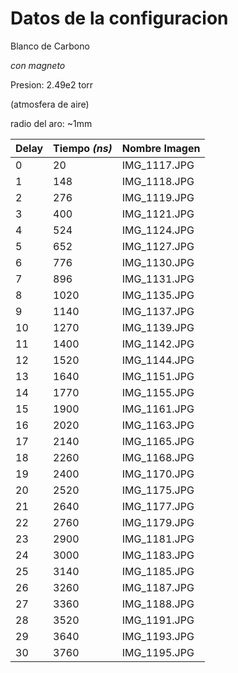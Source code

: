 # Datos de la configuracion

Blanco de Carbono

*con magneto*

Presion: 2.49e2 torr

(atmosfera de aire)

radio del aro: ~1mm

| Delay | Tiempo _(ns)_ | Nombre Imagen |
| --- | --- | --- |
| 0 | 20 | IMG_1117.JPG |
| 1 | 148 | IMG_1118.JPG |
| 2 | 276 | IMG_1119.JPG |
| 3 | 400 | IMG_1121.JPG |
| 4 | 524 | IMG_1124.JPG |
| 5 | 652 | IMG_1127.JPG |
| 6 | 776 | IMG_1130.JPG |
| 7 | 896 | IMG_1131.JPG |
| 8 | 1020 | IMG_1135.JPG |
| 9 | 1140 | IMG_1137.JPG |
| 10 | 1270 | IMG_1139.JPG |
| 11 | 1400 | IMG_1142.JPG |
| 12 | 1520 | IMG_1144.JPG |
| 13 | 1640 | IMG_1151.JPG |
| 14 | 1770 | IMG_1155.JPG |
| 15 | 1900 | IMG_1161.JPG |
| 16 | 2020 | IMG_1163.JPG |
| 17 | 2140 | IMG_1165.JPG |
| 18 | 2260 | IMG_1168.JPG |
| 19 | 2400 | IMG_1170.JPG |
| 20 | 2520 | IMG_1175.JPG |
| 21 | 2640 | IMG_1177.JPG |
| 22 | 2760 | IMG_1179.JPG |
| 23 | 2900 | IMG_1181.JPG |
| 24 | 3000 | IMG_1183.JPG |
| 25 | 3140 | IMG_1185.JPG |
| 26 | 3260 | IMG_1187.JPG |
| 27 | 3360 | IMG_1188.JPG |
| 28 | 3520 | IMG_1191.JPG |
| 29 | 3640 | IMG_1193.JPG |
| 30 | 3760 | IMG_1195.JPG |

